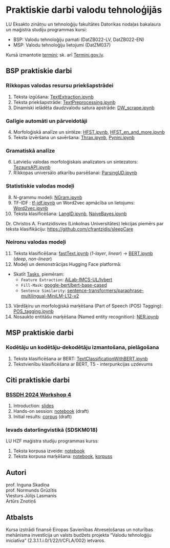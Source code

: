 # Praktiskie darbi valodu tehnoloģijās

LU Eksakto zinātņu un tehnoloģiju fakultātes Datorikas nodaļas bakalaura un maģistra studiju programmas kursi:

* BSP: Valodu tehnoloģiju pamati (DatZB022-LV, DatZB022-EN)
* MSP: Valodu tehnoloģiju lietojumi (DatZM037)

Kursā izmantotie [termini](VTI_termini.pdf); sk. arī [Termini.gov.lv](https://termini.gov.lv).

## BSP praktiskie darbi

### Rīkkopas valodas resursu priekšapstrādei

1. Teksta izgūšana: [TextExtraction.ipynb](notebooks/TextExtraction.ipynb)
2. Teksta priekšapstrāde: [TextPreprocessing.ipynb](notebooks/TextPreprocessing.ipynb)
3. Dinamiski ielādēta daudzvalodu satura apstrāde: [DW_scrape.ipynb](notebooks/DW_scrape.ipynb)

### Galīgie automāti un pārveidotāji

4. Morfoloģiskā analīze un sintēze: [HFST.ipynb](notebooks/HFST.ipynb), [HFST_en_and_more.ipynb](notebooks/HFST_en_and_more.ipynb)
5. Teksta izvēršana un savēršana: [Thrax.ipynb](notebooks/Thrax.ipynb), [Pynini.ipynb](notebooks/Pynini.ipynb)

### Gramatiskā analīze

6. Latviešu valodas morfoloģiskais analizators un sintezators: [TezaursAPI.ipynb](notebooks/TezaursAPI.ipynb)
7. Rīkkopas universālo atkarību parsēšanai: [ParsingUD.ipynb](notebooks/ParsingUD.ipynb)

### Statistiskie valodas modeļi

8. N-grammu modeļi: [NGram.ipynb](notebooks/NGram.ipynb)
9. TF-IDF : [tf-idf.ipynb](notebooks/tf_idf.ipynb) un Word2vec apmācība un lietojums: [Word2vec.ipynb](notebooks/Word2vec.ipynb)
10. Teksta klasificēšana: [LangID.ipynb](notebooks/LangID.ipynb), [NaiveBayes.ipynb](notebooks/NaiveBayes.ipynb)

Dr. Christos A. Frantzidisvies (Linkolnas Universitātes) lekcijas piemērs par teksta klasifikāciju: https://github.com/cfrantzidis/sleepCare

### Neironu valodas modeļi

11. Teksta klasificēšana: [fastText.ipynb](notebooks/fastText.ipynb) (*1-layer*, *linear*) &rarr; [BERT.ipynb](notebooks/BERT.ipynb) (*deep*, *non-linear*)
12. Modeļi un demonstrācijas Hugging Face platformā:
- Skatīt [Tasks](https://huggingface.co/tasks), piemēram:
  - `Feature Extraction`: [AiLab-IMCS-UL/lvbert](https://huggingface.co/AiLab-IMCS-UL/lvbert)
  - `Fill-Mask`: [google-bert/bert-base-cased](https://huggingface.co/google-bert/bert-base-cased)
  - `Sentence Similarity`: [sentence-transformers/paraphrase-multilingual-MiniLM-L12-v2](https://huggingface.co/sentence-transformers/paraphrase-multilingual-MiniLM-L12-v2)
13. Vārdšķiru un morfoloģiskā marķēšana (Part of Speech (POS) Tagging): [POS_tagging.ipynb](notebooks/POS_tagging.ipynb)
14. Nosaukto entitāšu marķēšana (Named entity recognition): [NER.ipynb](notebooks/NER.ipynb)

## MSP praktiskie darbi

### Kodētāju un kodētāju-dekodētāju izmantošana, pielāgošana

1. Teksta klasificēšana ar BERT: [TextClassificationWithBERT.ipynb](notebooks/MSP/TextClassificationWithBERT.ipynb)
2. Tekstvienību klasificēšana ar BERT, T5 - interpunkcijas uzdevums

## Citi praktiskie darbi

### [BSSDH 2024 Workshop 4](https://www.digitalhumanities.lv/bssdh/2024/lectures-and-workshops/)

1. Introduction: [slides](notebooks/resources/BSSDH2024/Intro.pdf)
2. Hands-on session: [notebook](notebooks/BSSDH2024.ipynb) (draft)
3. Initial results: [corpus](https://sandbox.nosketch.korpuss.lv/#dashboard?corpname=BSSDH2024) (draft)

### Ievads datorlingvistikā (SDSKM018)

LU HZF maģistra studiju programmas kurss:

1. Teksta korpusa izveide: [notebook](notebooks/CrawlingSimple.ipynb)
2. Teksta korpusa marķēšana: [notebook](notebooks/NLPPipeSimple.ipynb), [korpuss](notebooks/resources/velnini.txt)

## Autori

prof. Inguna Skadiņa\
prof. Normunds Grūzītis\
Viesturs Jūlijs Lasmanis\
Artūrs Znotiņš

## Atbalsts

Kursa izstrādi finansē Eiropas Savienības Atveseļošanas un noturības mehānisma investīcija un valsts budžets projekta “Valodu tehnoloģiju iniciatīva” (2.3.1.1.i.0/1/22/I/CFLA/002) ietvaros.

